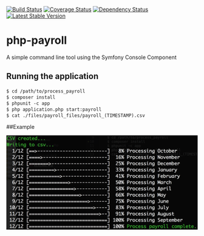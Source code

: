 [![Build Status](https://travis-ci.org/Cein-Markey/php-payroll.svg?branch=master)](https://travis-ci.org/Cein-Markey/php-payroll)
[![Coverage Status](https://coveralls.io/repos/Cein-Markey/php-payroll/badge.svg?branch=master&service=github)](https://coveralls.io/github/Cein-Markey/php-payroll?branch=master)
[![Dependency Status](https://www.versioneye.com/user/projects/5625661a36d0ab0021000d61/badge.svg?style=flat)](https://www.versioneye.com/user/projects/5625661a36d0ab0021000d61)
[![Latest Stable Version](https://poser.pugx.org/ceinmarkey/process_payroll/v/stable)](https://packagist.org/packages/ceinmarkey/process_payroll)

# php-payroll 

A simple command line tool using the Symfony Console Component

## Running the application

    $ cd /path/to/process_payroll
    $ composer install
    $ phpunit -c app
    $ php application.php start:payroll
    $ cat ./files/payroll_files/payroll_(TIMESTAMP).csv

##Example

<img src="https://github.com/Cein-Markey/php-payroll/blob/master/public/Screen%20Shot%202015-10-14%20at%2009.32.10.png"/>
